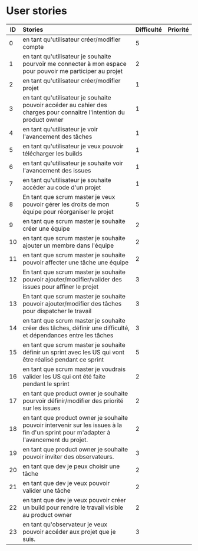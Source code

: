 # User stories

| ID | Stories | Difficulté | Priorité |
|----|:--------|:-----------|:---------|
| 0 | en tant qu'utilisateur créer/modifier compte |5 | |
| 1 | en tant qu'utilisateur je souhaite pourvoir me connecter à mon espace pour pouvoir me participer au projet | 2 | |
| 2 | en tant qu'utilisateur créer/modifier projet | 1 | |
| 3 | en tant qu'utilisateur je souhaite pouvoir accéder au cahier des charges pour connaitre l'intention du product owner | 1 | |
| 4 | en tant qu'utilisateur je voir l'avancement des tâches | 1 | |
| 5 | en tant qu'utilisateur je veux pouvoir télécharger les builds | 1 | |
| 6 | en tant qu'utilisateur je souhaite voir l'avancement des issues | 1 | |
| 7 | en tant qu'utilisateur je souhaite accéder au code d'un projet | 1 | |
| 8 | En tant que scrum master je veux pouvoir gérer les droits de mon équipe pour réorganiser le projet | 5 | |
| 9 | en tant que scrum master je souhaite créer une équipe  | 2 | |
| 10 | en tant que scrum master je souhaite ajouter un membre dans l'équipe | 2 | |
| 11 | en tant que scrum master je souhaite pouvoir affecter une tâche une équipe | 2 | |
| 12 | En tant que scrum master je souhaite pouvoir ajouter/modifier/valider des issues pour affiner le projet | 3 | |
| 13 | En tant que scrum master je souhaite pouvoir ajouter/modifier des tâches pour dispatcher le travail | 3 | |
| 14 | en tant que scrum master je souhaite créer des tâches, définir une difficulté, et dépendances entre les tâches | 3 | |
| 15 | en tant que scrum master je souhaite définir un sprint avec les US qui vont être réalisé pendant ce sprint | 5 | |
| 16 | en tant que scrum master je voudrais valider les US qui ont été faite pendant le sprint | 2 | |
| 17 | en tant que product owner je souhaite pourvoir définir/modifier des priorité sur les issues | 2 | |
| 18 | en tant que product owner je souhaite pouvoir intervenir sur les issues à la fin d'un sprint pour m'adapter à l'avancement du projet. | 2 | |
| 19 | en tant que product owner je souhaite pouvoir inviter des observateurs. | 3 | |
| 20 | en tant que dev je peux choisir une tâche | 2 | |
| 21 | en tant que dev je veux pouvoir valider une tâche | 2 | |
| 22 | en tant que dev je veux pouvoir créer un build pour rendre le travail visible au product owner | 2 | |
| 23 | en tant qu'observateur je veux pouvoir accéder aux projet que je suis. | 3 | |
